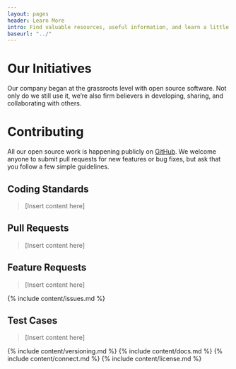 ```yaml
---
layout: pages
header: Learn More
intro: Find valuable resources, useful information, and learn a little something about us 
baseurl: "../"
---
```


# Our Initiatives

Our company began at the grassroots level with open source software. Not only do we still use it, we’re also firm believers in developing, sharing, and collaborating with others.

# Contributing

All our open source work is happening publicly on [GitHub]({{site.github.repo}}). We welcome anyone to submit pull requests for new features or bug fixes, but ask that you follow a few simple guidelines.

## Coding Standards

> [Insert content here]

## Pull Requests

> [Insert content here]

## Feature Requests

> [Insert content here]

{% include content/issues.md %}

## Test Cases

> [Insert content here]

{% include content/versioning.md %}
{% include content/docs.md %}
{% include content/connect.md %}
{% include content/license.md %}
